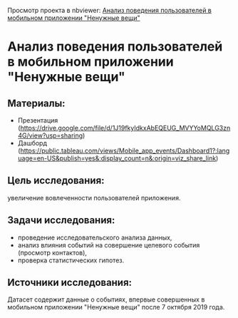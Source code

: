 Просмотр проекта в nbviewer: [Анализ поведения пользователей в мобильном приложении "Ненужные вещи"](https://nbviewer.org/github/Iuliia-Komlenok/Data_Analyst_projects/blob/main/Mobile_app/Mobile_app.ipynb)
# Анализ поведения пользователей в мобильном приложении "Ненужные вещи"
## Материалы:
+ Презентация (https://drive.google.com/file/d/1J19fkyIdkxAbEQEUG_MVYYoMQLG3zn4G/view?usp=sharing)
+ Дашборд (https://public.tableau.com/views/Mobile_app_events/Dashboard1?:language=en-US&publish=yes&:display_count=n&:origin=viz_share_link)
## Цель исследования:
увеличение вовлеченности пользователей приложения.
## Задачи исследования:
+ проведение исследовательского анализа данных,
+ анализ влияния событий на совершение целевого события (просмотр контактов),
+ проверка статистических гипотез.
## Источники исследования:
Датасет содержит данные о событиях, впервые совершенных в мобильном приложении "Ненужные вещи" после 7 октября 2019 года.